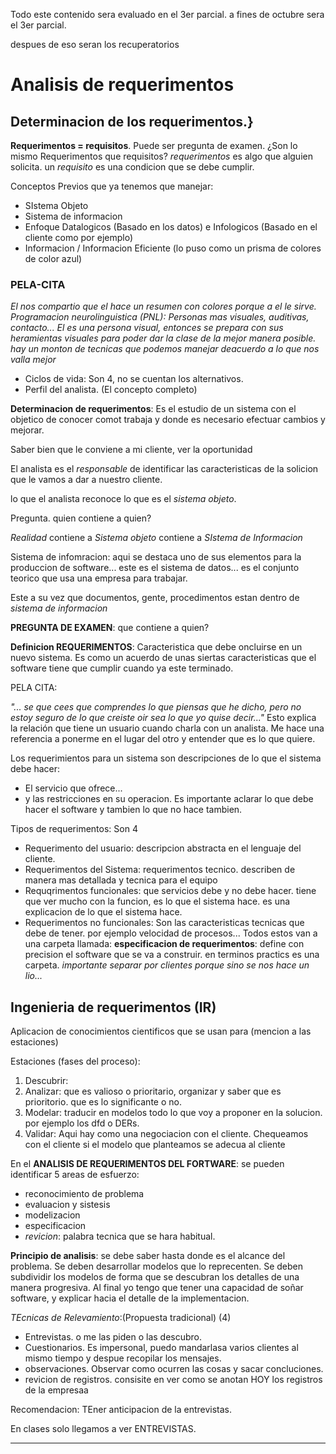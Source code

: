 Todo este contenido sera evaluado en el 3er parcial. a fines de octubre sera el 3er parcial.

despues de eso seran los recuperatorios

# Analisis de requerimentos

## Determinacion de los requerimentos.}

**Requerimentos = requisitos**. Puede ser pregunta de examen.
¿Son lo mismo Requerimentos que requisitos?
*requerimentos* es algo que alguien solicita.
un *requisito* es una condicion que se debe cumplir.

Conceptos Previos que ya tenemos que manejar:
- SIstema Objeto
- Sistema de informacion
- Enfoque Datalogicos (Basado en los datos) e Infologicos (Basado en el cliente como por ejemplo)
- Informacion / Informacion Eficiente (lo puso como un prisma de colores de color azul)

### PELA-CITA
*El nos compartio que el hace un resumen con colores porque a el le sirve. Programacion neurolinguistica (PNL):
Personas mas visuales, auditivas, contacto... El es una persona visual, entonces se prepara con sus heramientas visuales para poder dar la clase de la mejor manera posible. hay un monton de tecnicas que podemos manejar deacuerdo a lo que nos valla mejor*

- Ciclos de vida: Son 4, no se cuentan los alternativos.
- Perfil del analista. (El concepto completo)

**Determinacion de requerimentos**:
Es el estudio de un sistema con el objetico de conocer comot trabaja y donde es necesario efectuar cambios y mejorar.

Saber bien que le conviene a mi cliente, ver la oportunidad

El analista es el *responsable* de identificar las caracteristicas de la solicion que le vamos a dar a nuestro cliente.

lo que el analista reconoce lo que es el *sistema objeto*.

Pregunta. quien contiene a quien?

*Realidad* contiene a
*Sistema objeto* contiene a 
*SIstema de Informacion*

Sistema de infomracion: aqui se destaca uno de sus elementos para la produccion de software... este es el sistema de datos... es el conjunto teorico que usa una empresa para trabajar.

Este a su vez que documentos, gente, procedimentos estan dentro de *sistema de informacion*

**PREGUNTA DE EXAMEN**: que contiene a quien?


**Definicion REQUERIMENTOS**: Caracteristica que debe oncluirse en un nuevo sistema. 
Es como un acuerdo de unas siertas caracteristicas que el software tiene que cumplir cuando ya este terminado.


PELA CITA:

*"... se que cees que comprendes lo que piensas que he dicho, pero no estoy seguro de lo que creiste oir sea lo que yo quise decir..."*
Esto explica la relación que tiene un usuario cuando charla con un analista.
Me hace una referencia a ponerme en el lugar del otro y entender que es lo que quiere.

Los requerimientos para un sistema son descripciones de lo que el sistema debe hacer:
- El servicio que ofrece...
- y las restricciones en su operacion.
Es importante aclarar lo que debe hacer el software y tambien lo que no hace tambien.


Tipos de requerimentos: Son 4

- Requerimento del usuario: descripcion abstracta en el lenguaje del cliente.
- Requerimentos del Sistema: requerimentos tecnico. describen de manera mas detallada y tecnica para el equipo
- Requqrimentos funcionales: que servicios debe y no debe hacer. tiene que ver mucho con la funcion, es lo que el sistema hace. es una explicacion de lo que el sistema hace.
- Requerimentos no funcionales: Son las caracteristicas tecnicas que debe de tener. por ejemplo velocidad de procesos...
Todos estos van a una carpeta llamada: **especificacion de requerimentos**: define con precision el software que se va a construir. en terminos practics es una carpeta.
*importante separar por clientes porque sino se nos hace un lio...*

## Ingenieria de requerimentos (IR)

Aplicacion de conocimientos cientificos que se usan para (mencion a las estaciones) 

Estaciones (fases del proceso):
1. Descubrir: 
2. Analizar: que es valioso o prioritario, organizar y saber que es prioritorio. que es lo significante o no.
3. Modelar: traducir en modelos todo lo que voy a proponer en la solucion. por ejemplo los dfd o DERs.  
4. Validar: Aqui hay como una negociacion con el cliente. Chequeamos con el cliente si el modelo que planteamos se adecua al cliente

En el **ANALISIS DE REQUERIMENTOS DEL FORTWARE**:
se pueden identificar 5 areas de esfuerzo:
- reconocimiento de problema
- evaluacion y sistesis
- modelizacion
- especificacion
- *revicion*: palabra tecnica que se hara habitual.

**Principio de analisis**:
se debe saber hasta donde es el alcance del problema.
Se deben desarrollar modelos que lo reprecenten.
Se deben subdividir los modelos de forma que se descubran los detalles de una manera progresiva.
Al final yo tengo que tener una capacidad de soñar software, y explicar hacia el detalle de la implementacion.

*TEcnicas de Relevamiento*:(Propuesta tradicional) (4)

- Entrevistas. o me las piden o las descubro.
- Cuestionarios. Es impersonal, puedo mandarlasa varios clientes al mismo tiempo y despue recopilar los mensajes.
- observaciones. Observar como ocurren las cosas y sacar concluciones.
- revicion de registros. consisite en ver como se anotan HOY los registros de la empresaa

Recomendacion: TEner anticipacion de la entrevistas.


En clases solo llegamos a ver ENTREVISTAS.

---
